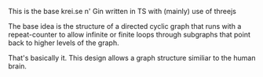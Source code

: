 This is the base krei.se n' Gin written in TS with (mainly) use of threejs

The base idea is the structure of a directed cyclic graph that runs with a repeat-counter to allow infinite or finite loops through subgraphs that point back to higher levels of the graph.

That's basically it. This design allows a graph structure similiar to the human brain.
